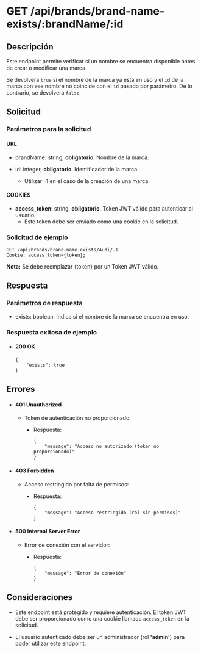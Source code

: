 # GET /api/brands/brand-name-exists/:brandName/:id

## Descripción

Este endpoint permite verificar si un nombre se encuentra disponible antes de crear o modificar una marca.

Se devolverá `true` si el nombre de la marca ya está en uso y el `id` de la marca con ese nombre no coincide con el `id` pasado por parámetro. De lo contrario, se devolverá `false`.

## Solicitud

### Parámetros para la solicitud

#### URL

- brandName: string, **obligatorio**. Nombre de la marca.

- id: integer, **obligatorio**. Identificador de la marca.
  - Utilizar -1 en el caso de la creación de una marca.

#### COOKIES

- **access_token**: string, **obligatorio**. Token JWT válido para autenticar al usuario.
  - Este token debe ser enviado como una cookie en la solicitud.

### Solicitud de ejemplo

```
GET /api/brands/brand-name-exists/Audi/-1
Cookie: access_token={token};
```

**Nota:** Se debe reemplazar {token} por un Token JWT válido.

## Respuesta

### Parámetros de respuesta

- exists: boolean. Indica si el nombre de la marca se encuentra en uso.

### Respuesta exitosa de ejemplo

- #### 200 OK

  ```
  {
      "exists": true
  }
  ```

## Errores

- #### 401 Unauthorized

  - Token de autenticación no proporcionado:

    - Respuesta:

      ```
      {
          "message": "Acceso no autorizado (token no proporcionado)"
      }
      ```

- #### 403 Forbidden

  - Acceso restringido por falta de permisos:

    - Respuesta:

      ```
      {
          "message": "Acceso restringido (rol sin permisos)"
      }
      ```

- #### 500 Internal Server Error

  - Error de conexión con el servidor:

    - Respuesta:

      ```
      {
          "message": "Error de conexión"
      }
      ```

## Consideraciones

- Este endpoint está protegido y requiere autenticación. El token JWT debe ser proporcionado como una cookie llamada `access_token` en la solicitud.

- El usuario autenticado debe ser un administrador (rol **'admin'**) para poder utilizar este endpoint.

